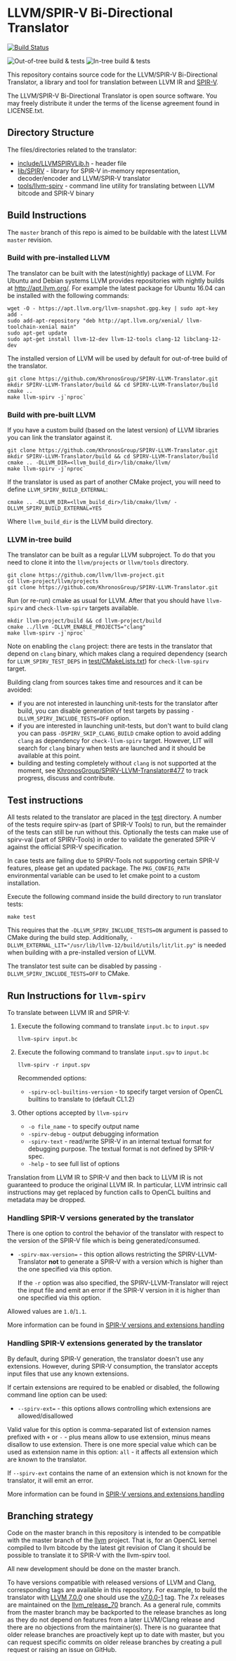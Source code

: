 # LLVM/SPIR-V Bi-Directional Translator

[![Build Status](https://travis-ci.org/KhronosGroup/SPIRV-LLVM-Translator.svg?branch=master)](https://travis-ci.org/KhronosGroup/SPIRV-LLVM-Translator)

![Out-of-tree build & tests](https://github.com/KhronosGroup/SPIRV-LLVM-Translator/workflows/Out-of-tree%20build%20&%20tests/badge.svg?branch=master&event=schedule)
![In-tree build & tests](https://github.com/KhronosGroup/SPIRV-LLVM-Translator/workflows/In-tree%20build%20&%20tests/badge.svg?branch=master&event=schedule)

This repository contains source code for the LLVM/SPIR-V Bi-Directional Translator, a library and tool for translation between LLVM IR and [SPIR-V](https://www.khronos.org/registry/spir-v/).

The LLVM/SPIR-V Bi-Directional Translator is open source software. You may freely distribute it under the terms of the license agreement found in LICENSE.txt.


## Directory Structure


The files/directories related to the translator:

* [include/LLVMSPIRVLib.h](include/LLVMSPIRVLib.h) - header file
* [lib/SPIRV](lib/SPIRV) - library for SPIR-V in-memory representation, decoder/encoder and LLVM/SPIR-V translator
* [tools/llvm-spirv](tools/llvm-spirv) - command line utility for translating between LLVM bitcode and SPIR-V binary

## Build Instructions

The `master` branch of this repo is aimed to be buildable with the latest
LLVM `master` revision.

### Build with pre-installed LLVM

The translator can be built with the latest(nightly) package of LLVM. For Ubuntu and Debian systems LLVM provides repositories with nightly builds at http://apt.llvm.org/. For example the latest package for Ubuntu 16.04 can be installed with the following commands:
```
wget -O - https://apt.llvm.org/llvm-snapshot.gpg.key | sudo apt-key add -
sudo add-apt-repository "deb http://apt.llvm.org/xenial/ llvm-toolchain-xenial main"
sudo apt-get update
sudo apt-get install llvm-12-dev llvm-12-tools clang-12 libclang-12-dev
```
The installed version of LLVM will be used by default for out-of-tree build of the translator.
```
git clone https://github.com/KhronosGroup/SPIRV-LLVM-Translator.git
mkdir SPIRV-LLVM-Translator/build && cd SPIRV-LLVM-Translator/build
cmake ..
make llvm-spirv -j`nproc`
```

### Build with pre-built LLVM

If you have a custom build (based on the latest version) of LLVM libraries you
can link the translator against it.

```
git clone https://github.com/KhronosGroup/SPIRV-LLVM-Translator.git
mkdir SPIRV-LLVM-Translator/build && cd SPIRV-LLVM-Translator/build
cmake .. -DLLVM_DIR=<llvm_build_dir>/lib/cmake/llvm/
make llvm-spirv -j`nproc`
```

If the translator is used as part of another CMake project, you will need
to define `LLVM_SPIRV_BUILD_EXTERNAL`:

```
cmake .. -DLLVM_DIR=<llvm_build_dir>/lib/cmake/llvm/ -DLLVM_SPIRV_BUILD_EXTERNAL=YES
```

Where `llvm_build_dir` is the LLVM build directory.

### LLVM in-tree build

The translator can be built as a regular LLVM subproject. To do that you need to clone it into the `llvm/projects` or `llvm/tools` directory.
```
git clone https://github.com/llvm/llvm-project.git
cd llvm-project/llvm/projects
git clone https://github.com/KhronosGroup/SPIRV-LLVM-Translator.git
```
Run (or re-run) cmake as usual for LLVM. After that you should have `llvm-spirv` and `check-llvm-spirv` targets available.
```
mkdir llvm-project/build && cd llvm-project/build
cmake ../llvm -DLLVM_ENABLE_PROJECTS="clang"
make llvm-spirv -j`nproc`
```

Note on enabling the `clang` project: there are tests in the translator that depend
on `clang` binary, which makes clang a required dependency (search for
`LLVM_SPIRV_TEST_DEPS` in [test/CMakeLists.txt](test/CMakeLists.txt)) for
`check-llvm-spirv` target.

Building clang from sources takes time and resources and it can be avoided:
- if you are not interested in launching unit-tests for the translator after
  build, you can disable generation of test targets by passing
  `-DLLVM_SPIRV_INCLUDE_TESTS=OFF` option.
- if you are interested in launching unit-tests, but don't want to build clang
  you can pass `-DSPIRV_SKIP_CLANG_BUILD` cmake option to avoid adding `clang`
  as dependency for `check-llvm-spirv` target. However, LIT will search for
  `clang` binary when tests are launched and it should be available at this
  point.
- building and testing completely without `clang` is not supported at the
  moment, see [KhronosGroup/SPIRV-LLVM-Translator#477](https://github.com/KhronosGroup/SPIRV-LLVM-Translator/issues/477)
  to track progress, discuss and contribute.

## Test instructions

All tests related to the translator are placed in the [test](test) directory. A number of the tests require spirv-as (part of SPIR-V Tools) to run, but the remainder of the tests can still be run without this. Optionally the tests can make use of spirv-val (part of SPIRV-Tools) in order to validate the generated SPIR-V against the official SPIR-V specification.

In case tests are failing due to SPIRV-Tools not supporting certain SPIR-V features, please get an updated package. The `PKG_CONFIG_PATH` environmental variable can be used to let cmake point to a custom installation.

Execute the following command inside the build directory to run translator tests:
```
make test
```
This requires that the `-DLLVM_SPIRV_INCLUDE_TESTS=ON` argument is
passed to CMake during the build step. Additionally,
`-DLLVM_EXTERNAL_LIT="/usr/lib/llvm-12/build/utils/lit/lit.py"` is
needed when building with a pre-installed version of LLVM.

The translator test suite can be disabled by passing
`-DLLVM_SPIRV_INCLUDE_TESTS=OFF` to CMake.

## Run Instructions for `llvm-spirv`


To translate between LLVM IR and SPIR-V:

1. Execute the following command to translate `input.bc` to `input.spv`
    ```
    llvm-spirv input.bc
    ```

2. Execute the following command to translate `input.spv` to `input.bc`
    ```
    llvm-spirv -r input.spv
    ```
    Recommended options:
    * `-spirv-ocl-builtins-version` - to specify target version of OpenCL builtins to translate to (default CL1.2)

3. Other options accepted by `llvm-spirv`

    * `-o file_name` - to specify output name
    * `-spirv-debug` - output debugging information
    * `-spirv-text` - read/write SPIR-V in an internal textual format for debugging purpose. The textual format is not defined by SPIR-V spec.
    * `-help` - to see full list of options

Translation from LLVM IR to SPIR-V and then back to LLVM IR is not guaranteed to
produce the original LLVM IR.  In particular, LLVM intrinsic call instructions
may get replaced by function calls to OpenCL builtins and metadata may be
dropped.

### Handling SPIR-V versions generated by the translator

There is one option to control the behavior of the translator with respect to
the version of the SPIR-V file which is being generated/consumed.

* `-spirv-max-version=` - this option allows restricting the
  SPIRV-LLVM-Translator **not** to generate a SPIR-V with a version which is
  higher than the one specified via this option.

  If the `-r` option was also specified, the SPIRV-LLVM-Translator will reject
  the input file and emit an error if the SPIR-V version in it is higher than
  one specified via this option.

Allowed values are `1.0`/`1.1`.

More information can be found in
[SPIR-V versions and extensions handling](docs/SPIRVVersionsAndExtensionsHandling.rst)

### Handling SPIR-V extensions generated by the translator

By default, during SPIR-V generation, the translator doesn't use any extensions.
However, during SPIR-V consumption, the translator accepts input files that use
any known extensions.

If certain extensions are required to be enabled or disabled, the following
command line option can be used:

* ``--spirv-ext=`` - this options allows controlling which extensions are
  allowed/disallowed

Valid value for this option is comma-separated list of extension names prefixed
with ``+`` or ``-`` - plus means allow to use extension, minus means disallow
to use extension. There is one more special value which can be used as extension
name in this option: ``all`` - it affects all extension which are known to the
translator.

If ``--spirv-ext`` contains the name of an extension which is not known for the
translator, it will emit an error.

More information can be found in
[SPIR-V versions and extensions handling](docs/SPIRVVersionsAndExtensionsHandling.rst)

## Branching strategy

Code on the master branch in this repository is intended to be compatible with
the master branch of the [llvm](https://github.com/llvm/llvm-project)
project. That is, for an OpenCL kernel compiled to llvm bitcode by the latest
git revision of Clang it should be possible to translate it to SPIR-V with the
llvm-spirv tool.

All new development should be done on the master branch.

To have versions compatible with released versions of LLVM and Clang,
corresponding tags are available in this repository. For example, to build
the translator with
[LLVM 7.0.0](https://github.com/llvm/llvm-project/tree/llvmorg-7.0.0)
one should use the
[v7.0.0-1](https://github.com/KhronosGroup/SPIRV-LLVM-Translator/tree/v7.0.0-1)
tag. The 7.x releases are maintained on the
[llvm_release_70](https://github.com/KhronosGroup/SPIRV-LLVM-Translator/tree/llvm_release_70)
branch. As a general rule, commits from the master branch may be backported to
the release branches as long as they do not depend on features from a later
LLVM/Clang release and there are no objections from the maintainer(s). There
is no guarantee that older release branches are proactively kept up to date
with master, but you can request specific commits on older release branches by
creating a pull request or raising an issue on GitHub.
